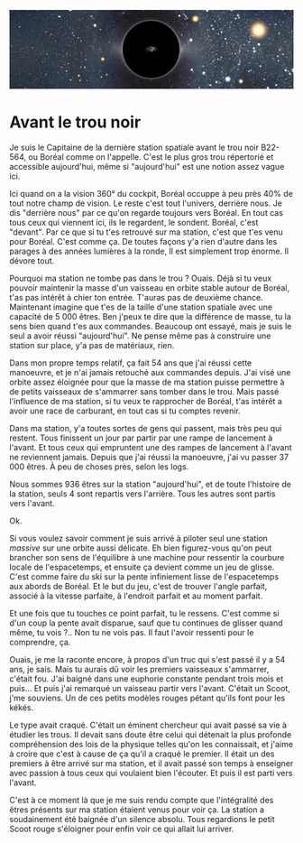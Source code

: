 ![banner](https://github.com/JeSuisUnCaillou/Avant-le-trou-noir/blob/master/banner.jpg)

# Avant le trou noir

Je suis le Capitaine de la dernière station spatiale avant le trou noir B22-564, ou Boréal comme on l'appelle. C'est le plus gros trou répertorié et accessible aujourd'hui, même si "aujourd'hui" est une notion assez vague ici.

Ici quand on a la vision 360° du cockpit, Boréal occuppe à peu près 40% de tout notre champ de vision. Le reste c'est tout l'univers, derrière nous. Je dis "derrière nous" par ce qu'on regarde toujours vers Boréal. En tout cas tous ceux qui viennent ici, ils le regardent, le sondent. Boréal, c'est "devant". Par ce que si tu t'es retrouvé sur ma station, c'est que t'es venu pour Boréal. C'est comme ça. De toutes façons y'a rien d'autre dans les parages à des années lumières à la ronde, Il est simplement trop énorme. Il dévore tout.

Pourquoi ma station ne tombe pas dans le trou ? Ouais. Déjà si tu veux pouvoir maintenir la masse d'un vaisseau en orbite stable autour de Boréal, t'as pas intérêt à chier ton entrée. T'auras pas de deuxième chance. Maintenant imagine que t'es de la taille d'une station spatiale avec une capacité de 5 000 êtres. Ben j'peux te dire que la différence de masse, tu la sens bien quand t'es aux commandes. Beaucoup ont essayé, mais je suis le seul a avoir réussi "aujourd'hui". Ne pense même pas à construire une station sur place, y'a pas de matériaux, rien.

Dans mon propre temps relatif, ça fait 54 ans que j'ai réussi cette manoeuvre, et je n'ai jamais retouché aux commandes depuis. J'ai visé une orbite assez éloignée pour que la masse de ma station puisse permettre à de petits vaisseaux de s'ammarrer sans tomber dans le trou. Mais passé l'influence de ma station, si tu veux te rapprocher de Boréal, t'as intérêt a avoir une race de carburant, en tout cas si tu comptes revenir.

Dans ma station, y'a toutes sortes de gens qui passent, mais très peu qui restent. Tous finissent un jour par partir par une rampe de lancement à l'avant. Et tous ceux qui empruntent une des rampes de lancement à l'avant ne reviennent jamais. Depuis que j'ai réussi la manoeuvre, j'ai vu passer 37 000 êtres. À peu de choses près, selon les logs.

Nous sommes 936 êtres sur la station "aujourd'hui", et de toute l'histoire de la station, seuls 4 sont repartis vers l'arrière. Tous les autres sont partis vers l'avant.

Ok.

Si vous voulez savoir comment je suis arrivé à piloter seul une station _massive_ sur une orbite aussi délicate. Eh bien figurez-vous qu'on peut brancher son sens de l'équilibre à une machine pour ressentir la courbure locale de l'espacetemps, et ensuite ça devient comme un jeu de glisse. C'est comme faire du ski sur la pente infiniement lisse de l'espacetemps aux abords de Boréal. Et le but du jeu, c'est de trouver l'angle parfait, associé à la vitesse parfaite, à l'endroit parfait et au moment parfait.

Et une fois que tu touches ce point parfait, tu le ressens. C'est comme si d'un coup la pente avait disparue, sauf que tu continues de glisser quand même, tu vois ?.. Non tu ne vois pas. Il faut l'avoir ressenti pour le comprendre, ça.

Ouais, je me la raconte encore, à propos d'un truc qui s'est passé il y a 54 ans, je sais. Mais tu aurais dû voir les premiers vaisseaux s'ammarrer, c'était fou. J'ai baigné dans une euphorie constante pendant trois mois et puis... Et puis j'ai remarqué un vaisseau partir vers l'avant. C'était un Scoot, j'me souviens. Un de ces petits modèles rouges pétant qu'ils font pour les kékés.

Le type avait craqué. C'était un éminent chercheur qui avait passé sa vie à étudier les trous. Il devait sans doute être celui qui détenait la plus profonde compréhension des lois de la physique telles qu'on les connaissait, et j'aime à croire que c'est à cause de ça qu'il a craqué le premier. Il était un des premiers à être arrivé sur ma station, et il avait passé son temps à enseigner avec passion à tous ceux qui voulaient bien l'écouter. Et puis il est parti vers l'avant.

C'est à ce moment là que je me suis rendu compte que l'intégralité des êtres présents sur ma station étaient venus pour voir ça. La station a soudainement été baignée d'un silence absolu. Tous regardions le petit Scoot rouge s'éloigner pour enfin voir ce qui allait lui arriver.
